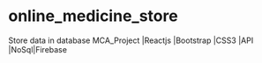 # online_medicine_store
Store data in database MCA_Project |Reactjs |Bootstrap |CSS3 |API |NoSql|Firebase
